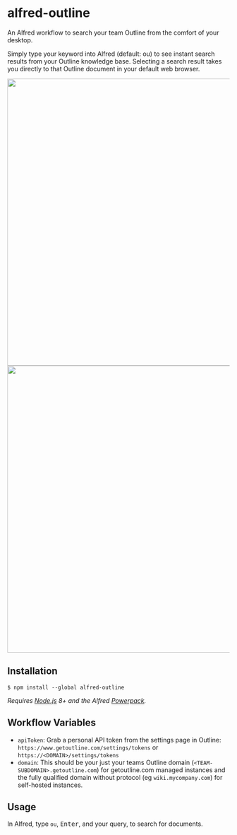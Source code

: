 # alfred-outline

An Alfred workflow to search your team Outline from the comfort of your desktop.

Simply type your keyword into Alfred (default: ou) to see instant search results from your Outline knowledge base. Selecting a search result takes you directly to that Outline document in your default web browser.

<img src="https://user-images.githubusercontent.com/380914/86091002-0020d580-ba60-11ea-9ac4-9a31a05553bd.png" width="650px" />


<img src="https://user-images.githubusercontent.com/380914/86090733-7d981600-ba5f-11ea-8bef-76310defa908.png" width="650px" />


## Installation

```
$ npm install --global alfred-outline
```

*Requires [Node.js](https://nodejs.org) 8+ and the Alfred [Powerpack](https://www.alfredapp.com/powerpack/).*

## Workflow Variables

- `apiToken`: Grab a personal API token from the settings page in Outline: `https://www.getoutline.com/settings/tokens` or `https://<DOMAIN>/settings/tokens`
- `domain`: This should be your just your teams Outline domain (`<TEAM-SUBDOMAIN>.getoutline.com`) for getoutline.com managed instances and the fully qualified domain without protocol (eg `wiki.mycompany.com`) for self-hosted instances.

## Usage

In Alfred, type `ou`, <kbd>Enter</kbd>, and your query, to search for documents.
